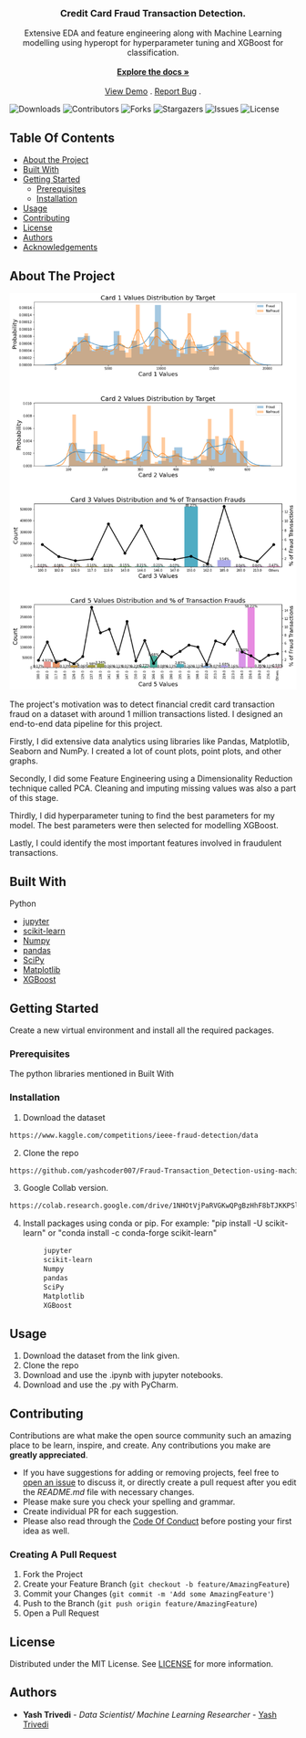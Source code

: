 <br/>
<p align="center">
  <h3 align="center">Credit Card Fraud Transaction Detection.</h3>

  <p align="center">
    Extensive EDA and feature engineering along with Machine Learning modelling using hyperopt for hyperparameter tuning and XGBoost for classification.
    <br/>
    <br/>
    <a href="https://github.com/yashcoder007/Fraud-Transaction_Detection-using-machine-learning"><strong>Explore the docs »</strong></a>
    <br/>
    <br/>
    <a href="https://github.com/yashcoder007/Fraud-Transaction_Detection-using-machine-learning">View Demo</a>
    .
    <a href="https://github.com/yashcoder007/Fraud-Transaction_Detection-using-machine-learning/issues">Report Bug</a>
    .
  </p>
</p>

![Downloads](https://img.shields.io/github/downloads/yashcoder007/Fraud-Transaction_Detection-using-machine-learning/total) ![Contributors](https://img.shields.io/github/contributors/yashcoder007/Fraud-Transaction_Detection-using-machine-learning?color=dark-green) ![Forks](https://img.shields.io/github/forks/yashcoder007/Fraud-Transaction_Detection-using-machine-learning?style=social) ![Stargazers](https://img.shields.io/github/stars/yashcoder007/Fraud-Transaction_Detection-using-machine-learning?style=social) ![Issues](https://img.shields.io/github/issues/yashcoder007/Fraud-Transaction_Detection-using-machine-learning) ![License](https://img.shields.io/github/license/yashcoder007/Fraud-Transaction_Detection-using-machine-learning) 

## Table Of Contents

* [About the Project](#about-the-project)
* [Built With](#built-with)
* [Getting Started](#getting-started)
  * [Prerequisites](#prerequisites)
  * [Installation](#installation)
* [Usage](#usage)
* [Contributing](#contributing)
* [License](#license)
* [Authors](#authors)
* [Acknowledgements](#acknowledgements)

## About The Project

![Screen Shot](download.png)

The project's motivation was to detect financial credit card transaction fraud on a dataset with around 1 million transactions listed. I designed an end-to-end data pipeline for this project. 

Firstly, I did extensive data analytics using libraries like Pandas, Matplotlib, Seaborn and NumPy. I created a lot of count plots, point plots, and other graphs.

Secondly, I did some Feature Engineering using a Dimensionality Reduction technique called PCA. Cleaning and imputing missing values was also a part of this stage.

Thirdly, I did hyperparameter tuning to find the best parameters for my model. The best parameters were then selected for modelling XGBoost. 

Lastly, I could identify the most important features involved in fraudulent transactions.



## Built With

Python

* [jupyter ](https://jupyter.org/)
* [scikit-learn](https://scikit-learn.org/stable/)
* [Numpy](https://numpy.org/)
* [pandas](https://pandas.pydata.org/)
* [SciPy](https://scipy.org/)
* [Matplotlib](https://matplotlib.org/)
* [XGBoost](https://xgboost.readthedocs.io/en/stable/parameter.html)


## Getting Started

Create a new virtual environment and install all the required packages.

### Prerequisites

The python libraries mentioned in Built With

### Installation

1. Download the dataset
```sh
https://www.kaggle.com/competitions/ieee-fraud-detection/data
```
2. Clone the repo

```sh
https://github.com/yashcoder007/Fraud-Transaction_Detection-using-machine-learning.git
```

3. Google Collab version.

```sh
https://colab.research.google.com/drive/1NHOtVjPaRVGKwQPgBzHhF8bTJKKPSlHO
```

4. Install packages using  conda or pip.
For example:  "pip install -U scikit-learn" or "conda install -c conda-forge scikit-learn"

            jupyter
            scikit-learn
            Numpy
            pandas
            SciPy
            Matplotlib
            XGBoost

## Usage

1. Download the dataset from the link given.
2. Clone the repo
3. Download and use the .ipynb with jupyter notebooks.
4. Download and use the .py with PyCharm.


## Contributing

Contributions are what make the open source community such an amazing place to be learn, inspire, and create. Any contributions you make are **greatly appreciated**.
* If you have suggestions for adding or removing projects, feel free to [open an issue](https://github.com/yashcoder007/Fraud-Transaction_Detection-using-machine-learning/issues/new) to discuss it, or directly create a pull request after you edit the *README.md* file with necessary changes.
* Please make sure you check your spelling and grammar.
* Create individual PR for each suggestion.
* Please also read through the [Code Of Conduct](https://github.com/yashcoder007/Fraud-Transaction_Detection-using-machine-learning/blob/main/CODE_OF_CONDUCT.md) before posting your first idea as well.

### Creating A Pull Request

1. Fork the Project
2. Create your Feature Branch (`git checkout -b feature/AmazingFeature`)
3. Commit your Changes (`git commit -m 'Add some AmazingFeature'`)
4. Push to the Branch (`git push origin feature/AmazingFeature`)
5. Open a Pull Request

## License

Distributed under the MIT License. See [LICENSE](https://github.com/yashcoder007/Fraud-Transaction_Detection-using-machine-learning/blob/main/LICENSE.md) for more information.

## Authors

* **Yash Trivedi** - *Data Scientist/ Machine Learning Researcher* - [Yash Trivedi](https://github.com/yashcoder007)

